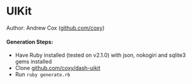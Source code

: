 UIKit
=======================

Author: Andrew Cox ([github.com/coxy][1])

#### Generation Steps:
* Have Ruby installed (tested on v2.1.0) with json, nokogiri and sqlite3 gems installed
* Clone [github.com/coxy/dash-uikit][2]
* Run `ruby generate.rb`

[1]: https://github.com/coxy
[2]: https://github.com/coxy/dash-uikit
